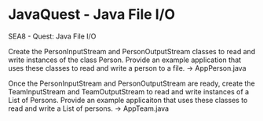 # JavaQuest - Java File I/O
SEA8 - Quest: Java File I/O

Create the PersonInputStream and PersonOutputStream classes to read and write instances of the class Person. Provide an example application that uses these classes to read and write a person to a file. -> AppPerson.java

Once the PersonInputStream and PersonOutputStream are ready, create the TeamInputStream and TeamOutputStream to read and write instances of a List of Persons. Provide an example applicaiton that uses these classes to read and write a List of persons. -> AppTeam.java

